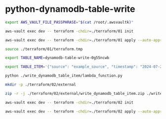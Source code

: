 # python-dynamodb-table-write

```bash
export AWS_VAULT_FILE_PASSPHRASE="$(cat /root/.awsvaultk)"
```

```bash
aws-vault exec dev -- terraform -chdir=./terraform/01 init
```

```bash
aws-vault exec dev -- terraform -chdir=./terraform/01 apply --auto-approve
```

```bash
source ./terraform/01/terraform.tmp
```

```bash
export TABLE_NAME=dynamodb-table-write-0g55ncwb
```

```bash
export TABLE_ITEM='{"source": "example_source", "timestamp": "2024-07-22T19:29:09", "region": "ap-southeast-1"}'
```

```bash
python ./write_dynamodb_table_item/lambda_function.py
```

```bash
mkdir -p ./terraform/02/external
```

```bash
zip -r -j ./terraform/02/external/write_dynamodb_table_item.zip ./write_dynamodb_table_item
```

```bash
aws-vault exec dev -- terraform -chdir=./terraform/02 init
```

```bash
aws-vault exec dev -- terraform -chdir=./terraform/02 apply --auto-approve
```
